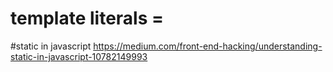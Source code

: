 # template literals = ` `

#static in javascript
https://medium.com/front-end-hacking/understanding-static-in-javascript-10782149993
